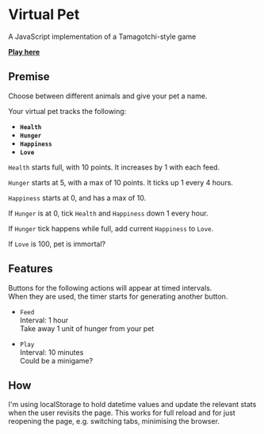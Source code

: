 # Virtual Pet

A JavaScript implementation of a Tamagotchi-style game

**[Play here](https://liamjshaw.github.io/virtual-pet/dist/)**

## Premise

Choose between different animals and give your pet a name.

Your virtual pet tracks the following:  
- **`Health`**
- **`Hunger`**
- **`Happiness`**
- **`Love`**

`Health` starts full, with 10 points. It increases by 1 with each feed.  

`Hunger` starts at 5, with a max of 10 points. It ticks up 1 every 4 hours.  

`Happiness` starts at 0, and has a max of 10.  

If `Hunger` is at 0, tick `Health` and `Happiness` down 1 every hour.  

If `Hunger` tick happens while full, add current `Happiness` to `Love`.  

If `Love` is 100, pet is immortal?  


## Features

Buttons for the following actions will appear at timed intervals.   
When they are used, the timer starts for generating another button.  

- `Feed`  
Interval: 1 hour  
Take away 1 unit of hunger from your pet

- `Play`  
Interval: 10 minutes   
Could be a minigame?

## How

I'm using localStorage to hold datetime values and update the relevant stats when the user revisits the page. This works for full reload and for just reopening the page, e.g. switching tabs, minimising the browser.